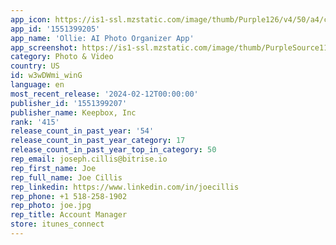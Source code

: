 ```yaml
---
app_icon: https://is1-ssl.mzstatic.com/image/thumb/Purple126/v4/50/a4/c6/50a4c672-5242-f9f4-4d84-65452437a290/AppIcon-var-01-0-0-1x_U007ephone-0-0-85-220.png/1024x1024bb.png
app_id: '1551399205'
app_name: 'Ollie: AI Photo Organizer App'
app_screenshot: https://is1-ssl.mzstatic.com/image/thumb/PurpleSource116/v4/08/c5/6c/08c56c48-26ec-cb0b-19b7-8dc6df827421/68537d83-b93a-4032-a869-945497d1df2d_Keepbox_GoodOnes_US_iOS-6.5_Screenshot-Revisions_231010_01.png/1284x2778bb.png
category: Photo & Video
country: US
id: w3wDWmi_winG
language: en
most_recent_release: '2024-02-12T00:00:00'
publisher_id: '1551399207'
publisher_name: Keepbox, Inc
rank: '415'
release_count_in_past_year: '54'
release_count_in_past_year_category: 17
release_count_in_past_year_top_in_category: 50
rep_email: joseph.cillis@bitrise.io
rep_first_name: Joe
rep_full_name: Joe Cillis
rep_linkedin: https://www.linkedin.com/in/joecillis
rep_phone: +1 518-258-1902
rep_photo: joe.jpg
rep_title: Account Manager
store: itunes_connect
---
```

